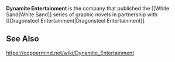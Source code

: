 **Dynamite Entertainment** is the company that published the [[White Sand\|White Sand]] series of graphic novels in partnership with [[Dragonsteel Entertainment\|Dragonsteel Entertainment]].

## See Also




https://coppermind.net/wiki/Dynamite_Entertainment